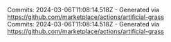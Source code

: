 Commits: 2024-03-06T11:08:14.518Z - Generated via https://github.com/marketplace/actions/artificial-grass
<br>
Commits: 2024-03-06T11:08:14.518Z - Generated via https://github.com/marketplace/actions/artificial-grass
<br>

